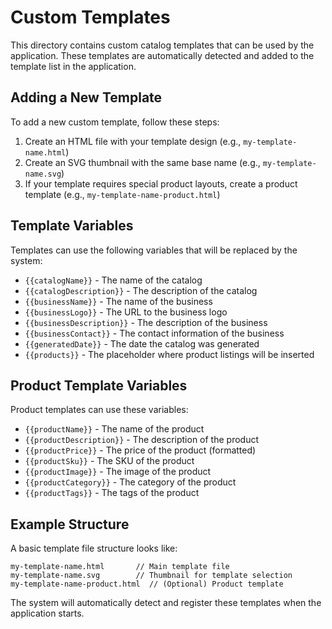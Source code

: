 # Custom Templates

This directory contains custom catalog templates that can be used by the application. These templates are automatically detected and added to the template list in the application.

## Adding a New Template

To add a new custom template, follow these steps:

1. Create an HTML file with your template design (e.g., `my-template-name.html`)
2. Create an SVG thumbnail with the same base name (e.g., `my-template-name.svg`)
3. If your template requires special product layouts, create a product template (e.g., `my-template-name-product.html`)

## Template Variables

Templates can use the following variables that will be replaced by the system:

- `{{catalogName}}` - The name of the catalog
- `{{catalogDescription}}` - The description of the catalog
- `{{businessName}}` - The name of the business
- `{{businessLogo}}` - The URL to the business logo
- `{{businessDescription}}` - The description of the business
- `{{businessContact}}` - The contact information of the business
- `{{generatedDate}}` - The date the catalog was generated
- `{{products}}` - The placeholder where product listings will be inserted

## Product Template Variables

Product templates can use these variables:

- `{{productName}}` - The name of the product
- `{{productDescription}}` - The description of the product
- `{{productPrice}}` - The price of the product (formatted)
- `{{productSku}}` - The SKU of the product
- `{{productImage}}` - The image of the product
- `{{productCategory}}` - The category of the product
- `{{productTags}}` - The tags of the product

## Example Structure

A basic template file structure looks like:

```
my-template-name.html       // Main template file
my-template-name.svg        // Thumbnail for template selection
my-template-name-product.html  // (Optional) Product template
```

The system will automatically detect and register these templates when the application starts.